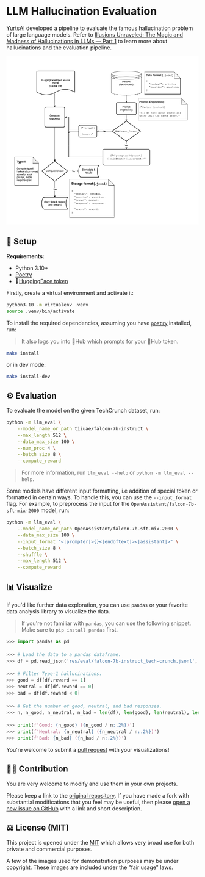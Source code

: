 <!--
 Copyright (c) 2023 Yurts AI.

 This software is released under the MIT License.
 https://opensource.org/licenses/MIT
-->

# LLM Hallucination Evaluation

[YurtsAI][yurtsai] developed a pipeline to evaluate the famous hallucination
problem of large language models.
Refer to [Illusions Unraveled: The Magic and Madness of Hallucinations in LLMs — Part 1][blog]
to learn more about hallucinations and the evaluation pipeline.

![Evaluation Pipeline][eval-pipeline]

## :wrench: Setup

**Requirements:**
- Python 3.10+
- [Poetry][`poetry`]
- :hugs:[HuggingFace token][hf-token]

Firstly, create a virtual environment and activate it:

```sh
python3.10 -m virtualenv .venv
source .venv/bin/activate
```

To install the required dependencies, assuming you have [`poetry`] installed, run:
> It also logs you into :hugs:Hub which prompts for your :hugs:Hub token.

```sh
make install
```

or in dev mode:

```sh
make install-dev
```

## :gear: Evaluation

To evaluate the model on the given TechCrunch dataset, run:

```sh
python -m llm_eval \
    --model_name_or_path tiiuae/falcon-7b-instruct \
    --max_length 512 \
    --data_max_size 100 \
    --num_proc 4 \
    --batch_size 8 \
    --compute_reward
```

> For more information, run `llm_eval --help` or `python -m llm_eval --help`.

Some models have different input formatting, i.e addition of special token or
formatted in certain ways. To handle this, you can use the `--input_format`
flag. For example, to preprocess the input for the
`OpenAssistant/falcon-7b-sft-mix-2000` model, run:

```sh
python -m llm_eval \
    --model_name_or_path OpenAssistant/falcon-7b-sft-mix-2000 \
    --data_max_size 100 \
    --input_format "<|prompter|>{}<|endoftext|><|assistant|>" \
    --batch_size 8 \
    --shuffle \
    --max_length 512 \
    --compute_reward
```

## :bar_chart: Visualize

If you'd like further data exploration, you can use `pandas` or your
favorite data analysis library to visualize the data.

> If you're not familiar with `pandas`, you can use the following snippet.
> Make sure to `pip install pandas` first.

```python
>>> import pandas as pd

>>> # Load the data to a pandas dataframe.
>>> df = pd.read_json('res/eval/falcon-7b-instruct_tech-crunch.jsonl', lines=True)

>>> # Filter Type-1 hallucinations.
>>> good = df[df.reward == 1]
>>> neutral = df[df.reward == 0]
>>> bad = df[df.reward < 0]

>>> # Get the number of good, neutral, and bad responses.
>>> n, n_good, n_neutral, n_bad = len(df), len(good), len(neutral), len(bad)

>>> print(f'Good: {n_good} ({n_good / n:.2%})')
>>> print(f'Neutral: {n_neutral} ({n_neutral / n:.2%})')
>>> print(f'Bad: {n_bad} ({n_bad / n:.2%})')
```

You're welcome to submit a [pull request] with your visualizations!

## :technologist: Contribution

You are very welcome to modify and use them in your own projects.

Please keep a link to the [original repository]. If you have made a fork with
substantial modifications that you feel may be useful, then please [open a new
issue on GitHub][issues] with a link and short description.

## :balance_scale: License (MIT)

This project is opened under the [MIT][license] which allows very
broad use for both private and commercial purposes.

A few of the images used for demonstration purposes may be under copyright.
These images are included under the "fair usage" laws.

[`poetry`]: https://python-poetry.org/docs/
[tech-crunch]: https://techcrunch.com/
[yurtsai]: https://yurts.ai/
[blog]: https://medium.com/yurts/illusions-unraveled-the-magic-and-madness-of-hallucinations-in-llms-part-1-61d988e704b
[hf-token]: https://huggingface.co/docs/hub/security-tokens/
[eval-pipeline]: ./res/images/eval-pipeline.png
[pull request]: https://github.com/YurtsAI/llm-hallucination-eval/pulls
[original repository]: https://github.com/YurtsAI/llm-hallucination-eval
[issues]: https://github.com/YurtsAI/llm-hallucination-eval/issues
[license]: ./LICENSE
